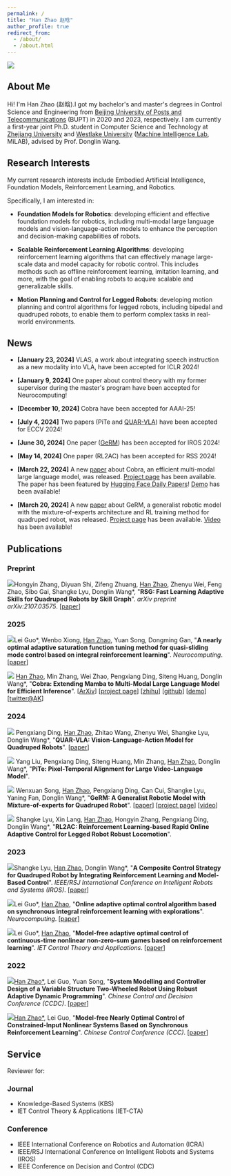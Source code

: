 ```yaml
---
permalink: /
title: "Han Zhao 赵晗"
author_profile: true
redirect_from: 
  - /about/
  - /about.html
---
```


<a href="https://hits.seeyoufarm.com"><img src="https://hits.seeyoufarm.com/api/count/incr/badge.svg?url=https%3A%2F%2Fh-zhao1997.github.io&count_bg=%2379C83D&title_bg=%23555555&icon=&icon_color=%23E7E7E7&title=hits+today%2Ftotal&edge_flat=false"/></a>

<h2 id='about'>About Me</h2>

Hi! I'm Han Zhao (赵晗).I got my bachelor's and master's degrees in Control Science and Engineering from <a href="https://www.bupt.edu.cn/">Beijing University of Posts and Telecommunications</a> (BUPT) in 2020 and 2023, respectively. I am currently a first-year joint Ph.D. student in Computer Science and Technology at <a href="https://www.zju.edu.cn/">Zhejiang University</a> and <a href="https://www.westlake.edu.cn/">Westlake University</a> (<a href="https://milab.westlake.edu.cn/">Machine Intelligence Lab</a>, MiLAB), advised by Prof. Donglin Wang. 


<h2 id='research-interests'>Research Interests</h2>
My current research interests include Embodied Artificial Intelligence, Foundation Models, Reinforcement Learning, and Robotics. 

Specifically, I am interested in:
- **Foundation Models for Robotics**: developing efficient and effective foundation models for robotics, including multi-modal large language models and vision-language-action models to enhance the perception and decision-making capabilities of robots.

- **Scalable Reinforcement Learning Algorithms**: developing reinforcement learning algorithms that can effectively manage large-scale data and model capacity for robotic control. This includes methods such as offline reinforcement learning, imitation learning, and more, with the goal of enabling robots to acquire scalable and generalizable skills.

- **Motion Planning and Control for Legged Robots**: developing motion planning and control algorithms for legged robots, including bipedal and quadruped robots, to enable them to perform complex tasks in real-world environments.


<h2 id='news'>News</h2>

* **[January 23, 2024]** VLAS, a work about integrating speech instruction as a new modality into VLA, have been accepted for ICLR 2024!

* **[January 9, 2024]** One paper about control theory with my former supervisor during the master's program have been accepted for Neurocomputing!

* **[December 10, 2024]** Cobra have been accepted for AAAI-25!

* **[July 4, 2024]** Two papers (PiTe and [QUAR-VLA](https://arxiv.org/abs/2312.14457)) have been accepted for ECCV 2024!

* **[June 30, 2024]** One paper ([GeRM](https://arxiv.org/abs/2403.13358)) has been accepted for IROS 2024!

* **[May 14, 2024]** One paper (RL2AC) has been accepted for RSS 2024!

* **[March 22, 2024]** A new [paper](https://arxiv.org/abs/2403.14520) about Cobra, an efficient multi-modal large language model, was released. [Project page](https://sites.google.com/view/cobravlm) has been available. The paper has been featured by [Hugging Face Daily Papers](https://huggingface.co/papers?date=2024-03-22)! [Demo](https://huggingface.co/spaces/han1997/cobra) has been available!

* **[March 20, 2024]** A new [paper](https://arxiv.org/abs/2403.13358) about GeRM, a generalist robotic model with the mixture-of-experts architecture and RL training method for quadruped robot, was released. [Project page](https://songwxuan.github.io/GeRM/) has been available. [Video](https://www.youtube.com/watch?v=tjgIxsXW0JU) has been available!


<h2 id='publications'>Publications</h2>

### Preprint

<a href="https://arxiv.org/abs/2311.06015" target="_blank"><img src="https://img.shields.io/badge/arXiv-2311.06015-B31B1B?style=for-the-badge"></a>Hongyin Zhang, Diyuan Shi, Zifeng Zhuang, <u>Han Zhao</u>, Zhenyu Wei, Feng Zhao, Sibo Gai, Shangke Lyu, Donglin Wang\*, &quot;**RSG: Fast Learning Adaptive Skills for Quadruped Robots by Skill Graph**&quot;. *arXiv preprint arXiv:2107.03575*. [[paper](https://arxiv.org/abs/2311.06015)]

### 2025
<a href="https://www.sciencedirect.com/science/article/pii/S0925231225000359?via%3Dihub" target="_blank"><img src="https://img.shields.io/badge/Neuro-2025-green?style=for-the-badge"></a>Lei Guo\*, Wenbo Xiong, <u>Han Zhao</u>, Yuan Song, Dongming Gan, &quot;**A nearly optimal adaptive saturation function tuning method for quasi-sliding mode control based on integral reinforcement learning**&quot;. *Neurocomputing*. [[paper](https://www.sciencedirect.com/science/article/pii/S0925231225000359?via%3Dihub)]

<a href="https://arxiv.org/abs/2403.14520" target="_blank"><img src="https://img.shields.io/badge/AAAI-2025-blue?style=for-the-badge"></a> <u>Han Zhao</u>, Min Zhang, Wei Zhao, Pengxiang Ding, Siteng Huang, Donglin Wang\*, &quot;**Cobra: Extending Mamba to Multi-Modal Large Language Model for Efficient Inference**&quot;. [[ArXiv](https://arxiv.org/pdf/2403.14520.pdf)] [[project page](https://sites.google.com/view/cobravlm)] [[zhihu](https://zhuanlan.zhihu.com/p/688544752)] [[github](https://github.com/h-zhao1997/cobra)] [[demo](https://huggingface.co/spaces/han1997/cobra)] [[twitter@AK](https://twitter.com/_akhaliq/status/1771033002748837953?t=6S4PVZXg6GcXqi_-PFzipw&s=19)]

### 2024
<a href="https://arxiv.org/abs/2312.14457" target="_blank"><img src="https://img.shields.io/badge/ECCV-2024-blue?style=for-the-badge"></a> Pengxiang Ding, <u>Han Zhao</u>, Zhitao Wang, Zhenyu Wei, Shangke Lyu, Donglin Wang\*, &quot;**QUAR-VLA: Vision-Language-Action Model for Quadruped Robots**&quot;. [[paper](https://arxiv.org/abs/2312.14457)]

<a target="_blank"><img src="https://img.shields.io/badge/ECCV-2024-blue?style=for-the-badge"></a> Yang Liu, Pengxiang Ding, Siteng Huang, Min Zhang, <u>Han Zhao</u>, Donglin Wang\*, &quot;**PiTe: Pixel-Temporal Alignment for Large Video-Language Model**&quot;.

<a href="https://arxiv.org/abs/2403.13358" target="_blank"><img src="https://img.shields.io/badge/IROS-2024-blue?style=for-the-badge"></a> Wenxuan Song, <u>Han Zhao</u>, Pengxiang Ding, Can Cui, Shangke Lyu, Yaning Fan, Donglin Wang\*, &quot;**GeRM: A Generalist Robotic Model with Mixture-of-experts for Quadruped Robot**&quot;. [[paper](https://arxiv.org/abs/2403.13358)] [[project page](https://songwxuan.github.io/GeRM/)] [[video](https://www.youtube.com/watch?v=tjgIxsXW0JU)]

<a target="_blank"><img src="https://img.shields.io/badge/RSS-2024-blue?style=for-the-badge"></a> Shangke Lyu, Xin Lang, <u>Han Zhao</u>, Hongyin Zhang, Pengxiang Ding, Donglin Wang\*, &quot;**RL2AC: Reinforcement Learning-based Rapid Online Adaptive Control for Legged Robot Robust Locomotion**&quot;.

### 2023
<a href="https://ieeexplore.ieee.org/document/10341908/" target="_blank"><img src="https://img.shields.io/badge/IROS-2023-blue?style=for-the-badge"></a>Shangke Lyu, <u>Han Zhao</u>, Donglin Wang\*, &quot;**A Composite Control Strategy for Quadruped Robot by Integrating Reinforcement Learning and Model-Based Control**&quot;. *IEEE/RSJ International Conference on Intelligent Robots and Systems (IROS)*. [[paper](https://ieeexplore.ieee.org/document/10341908/)]

<a href="https://www.sciencedirect.com/science/article/abs/pii/S092523122201431X/" target="_blank"><img src="https://img.shields.io/badge/Neuro-2023-green?style=for-the-badge"></a>Lei Guo\*, <u>Han Zhao</u>, &quot;**Online adaptive optimal control algorithm based on synchronous integral reinforcement learning with explorations**&quot;. *Neurocomputing*. [[paper](https://www.sciencedirect.com/science/article/abs/pii/S092523122201431X/)]

<a href="https://ietresearch.onlinelibrary.wiley.com/doi/full/10.1049/cth2.12376/" target="_blank"><img src="https://img.shields.io/badge/IET%20CTA-2023-green?style=for-the-badge"></a>Lei Guo\*, <u>Han Zhao</u>, &quot;**Model‐free adaptive optimal control of continuous‐time nonlinear non‐zero‐sum games based on reinforcement learning**&quot;. *IET Control Theory and Applications*. [[paper](https://ietresearch.onlinelibrary.wiley.com/doi/full/10.1049/cth2.12376/)]

### 2022
<a href="https://ieeexplore.ieee.org/document/10033602/" target="_blank"><img src="https://img.shields.io/badge/CCDC-2022-blue?style=for-the-badge"></a><u>Han Zhao*</u>, Lei Guo, Yuan Song, &quot;**System Modelling and Controller Design of a Variable Structure Two-Wheeled Robot Using Robust Adaptive Dynamic Programming**&quot;. *Chinese Control and Decision Conference (CCDC)*. [[paper](https://ieeexplore.ieee.org/document/10033602)]

<a href="https://ieeexplore.ieee.org/document/9902515/" target="_blank"><img src="https://img.shields.io/badge/CCC-2022-blue?style=for-the-badge"></a><u>Han Zhao*</u>, Lei Guo, &quot;**Model-free Nearly Optimal Control of Constrained-Input Nonlinear Systems Based on Synchronous Reinforcement Learning**&quot;. *Chinese Control Conference (CCC)*. [[paper](https://ieeexplore.ieee.org/document/9902515/)]


<h2 id='service'>Service</h2>

Reviewer for:

### Journal
- Knowledge-Based Systems (KBS)
- IET Control Theory & Applications (IET-CTA)

### Conference
- IEEE International Conference on Robotics and Automation (ICRA)
- IEEE/RSJ International Conference on Intelligent Robots and Systems (IROS)
- IEEE Conference on Decision and Control (CDC)
